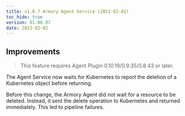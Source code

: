 ```yaml
---
title: v1.0.7 Armory Agent Service (2022-02-02)
toc_hide: true
version: 01.00.07
date: 2022-02-02
---
```



## Improvements

> This feature requires Agent Plugin 0.10.19/0.9.35/0.8.43 or later.

The Agent Service now waits for Kubernetes to report the deletion of a Kubernetes object before returning.

Before this change, the Armory Agent did not wait for a resource to be deleted. Instead, it sent the delete operation to Kubernetes and returned immediately. This led to pipeline failures.

